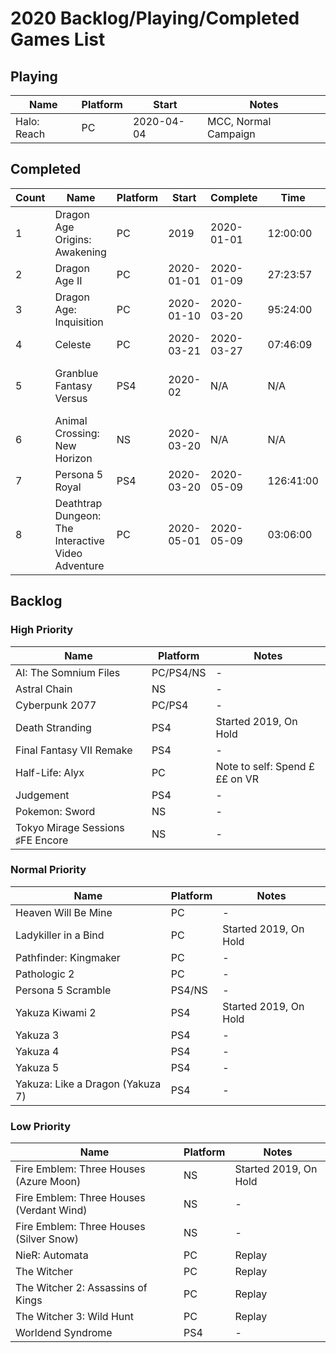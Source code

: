 # 2020 Backlog/Playing/Completed Games List

## Playing
| Name  | Platform | Start | Notes |
| - | - | - | - |
| Halo: Reach | PC | 2020-04-04 | MCC, Normal Campaign |

## Completed
| Count | Name  | Platform | Start | Complete | Time | Rating | Notes |
| - | - | - | - | - | - | - | - |
| 1 | Dragon Age Origins: Awakening | PC | 2019 | 2020-01-01 | 12:00:00 | + | Replay |
| 2 | Dragon Age II | PC | 2020-01-01 | 2020-01-09 | 27:23:57 | + | - |
| 3 | Dragon Age: Inquisition | PC | 2020-01-10 | 2020-03-20 | 95:24:00 | + | - | 
| 4 | Celeste | PC |  2020-03-21 | 2020-03-27 | 07:46:09 | + | - |
| 5 | Granblue Fantasy Versus | PS4 | 2020-02 | N/A | N/A | + | Fighting Game, so can't really "complete" |
| 6 | Animal Crossing: New Horizon | NS | 2020-03-20 | N/A | N/A | + | Sim, can't really "complete" |
| 7 | Persona 5 Royal | PS4 | 2020-03-20 | 2020-05-09 | 126:41:00 | + | - |
| 8 | Deathtrap Dungeon: The Interactive Video Adventure | PC | 2020-05-01 | 2020-05-09 | 03:06:00 | + | Single Route Clear |

## Backlog
### High Priority
| Name  | Platform | Notes |
| - | - | - |
| AI: The Somnium Files | PC/PS4/NS | - |
| Astral Chain | NS | - |
| Cyberpunk 2077 | PC/PS4 | - |
| Death Stranding | PS4 | Started 2019, On Hold |
| Final Fantasy VII Remake | PS4 | - |
| Half-Life: Alyx | PC | Note to self: Spend £££ on VR |
| Judgement | PS4 | - |
| Pokemon: Sword | NS | - |
| Tokyo Mirage Sessions ♯FE Encore | NS | - |

### Normal Priority
| Name  | Platform | Notes |
| - | - | - |
| Heaven Will Be Mine | PC | - |
| Ladykiller in a Bind | PC  | Started 2019, On Hold |
| Pathfinder: Kingmaker | PC | - |
| Pathologic 2 | PC | - |
| Persona 5 Scramble | PS4/NS | - |
| Yakuza Kiwami 2 | PS4 | Started 2019, On Hold |
| Yakuza 3 | PS4 | - |
| Yakuza 4 | PS4 | - |
| Yakuza 5 | PS4 | - |
| Yakuza: Like a Dragon (Yakuza 7) | PS4 | - |

### Low Priority
| Name  | Platform | Notes |
| - | - | - |
| Fire Emblem: Three Houses (Azure Moon) | NS | Started 2019, On Hold |
| Fire Emblem: Three Houses (Verdant Wind) | NS | - |
| Fire Emblem: Three Houses (Silver Snow) | NS | - |
| NieR: Automata | PC | Replay |
| The Witcher | PC | Replay |
| The Witcher 2: Assassins of Kings | PC | Replay |
| The Witcher 3: Wild Hunt | PC | Replay |
| Worldend Syndrome | PS4 | - |
